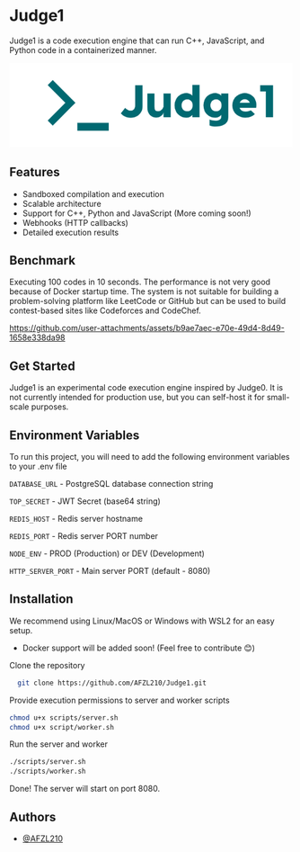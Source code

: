 
# Judge1

Judge1 is a code execution engine that can run C++, JavaScript, and Python code in a containerized manner.

<div align="center">
  <img src="https://raw.githubusercontent.com/AFZL210/image-host/refs/heads/main/judge1-logo.png" alt="Logo">
</div>

## Features

- Sandboxed compilation and execution
- Scalable architecture
- Support for C++, Python and JavaScript (More coming soon!)
- Webhooks (HTTP callbacks)
- Detailed execution results


## Benchmark

Executing 100 codes in 10 seconds. The performance is not very good because of Docker startup time. The system is not suitable for building a problem-solving platform like LeetCode or GitHub but can be used to build contest-based sites like Codeforces and CodeChef.

https://github.com/user-attachments/assets/b9ae7aec-e70e-49d4-8d49-1658e338da98





## Get Started

Judge1 is an experimental code execution engine inspired by Judge0. It is not currently intended for production use, but you can self-host it for small-scale purposes.

## Environment Variables

To run this project, you will need to add the following environment variables to your .env file

`DATABASE_URL` - PostgreSQL database connection string

`TOP_SECRET` - JWT Secret (base64 string)

`REDIS_HOST` - Redis server hostname

`REDIS_PORT` - Redis server PORT number

`NODE_ENV` - PROD (Production) or DEV (Development)

`HTTP_SERVER_PORT` - Main server PORT (default - 8080)


## Installation

We recommend using Linux/MacOS or Windows with WSL2 for an easy setup.

- Docker support will be added soon! (Feel free to contribute 😊)


Clone the repository

```bash
  git clone https://github.com/AFZL210/Judge1.git
```

Provide execution permissions to server and worker scripts

```bash
chmod u+x scripts/server.sh
chmod u+x script/worker.sh
```

Run the server and worker

```bash
./scripts/server.sh
./scripts/worker.sh
```

Done! The server will start on port 8080.


    
## Authors

- [@AFZL210](https://www.github.com/AFZL210)

